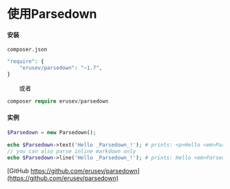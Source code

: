 # 使用Parsedown

#### 安装

`composer.json`

```php
"require": {
    "erusev/parsedown": "~1.7",
}
```

　　或者

```php
composer require erusev/parsedown
```

#### 实例

```php
$Parsedown = new Parsedown();

echo $Parsedown->text('Hello _Parsedown_!'); # prints: <p>Hello <em>Parsedown</em>!</p>
// you can also parse inline markdown only
echo $Parsedown->line('Hello _Parsedown_!'); # prints: Hello <em>Parsedown</em>!
```

[GitHub https://github.com/erusev/parsedown](https://github.com/erusev/parsedown)
